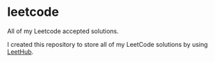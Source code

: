 # leetcode
All of my Leetcode accepted solutions.

I created this repository to store all of my LeetCode solutions by using [LeetHub](https://github.com/QasimWani/LeetHub).
